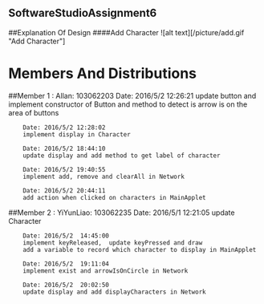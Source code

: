 ## SoftwareStudioAssignment6 ##

##Explanation Of Design
####Add Character
![alt text][/picture/add.gif "Add Character"]

# Members And Distributions #
##Member 1 : Allan: 103062203
		Date: 2016/5/2 12:26:21
		update button and implement constructor of Button
		and method to detect is arrow is on the area of buttons

		Date: 2016/5/2 12:28:02
		implement display in Character

		Date: 2016/5/2 18:44:10
		update display and add method to get label of character

		Date: 2016/5/2 19:40:55
		implement add, remove and clearAll in Network

		Date: 2016/5/2 20:44:11
		add action when clicked on characters in MainApplet
##Member 2 : YiYunLiao: 103062235
		Date: 2016/5/1  12:21:05
		update Character
		
		Date: 2016/5/2  14:45:00
		implement keyReleased,  update keyPressed and draw
		add a variable to record which character to display in MainApplet
		
		Date: 2016/5/2  19:11:04
		implement exist and arrowIsOnCircle in Network
		
		Date: 2016/5/2  20:02:50
		update display and add displayCharacters in Network
